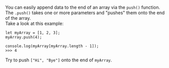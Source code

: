 You can easily append data to the end of an array via the `push()` function.
\
The `.push()` takes one or more parameters and "pushes" them onto the end of the array.
\
Take a look at this example:
```
let myArray = [1, 2, 3];
myArray.push(4);

console.log(myArray[myArray.length - 1]);
>>> 4
```
Try to push `["Hi", "Bye"]` onto the end of `myArray`.